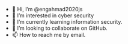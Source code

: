- 👋 Hi, I’m @engahmad2020js
- 👀 I’m interested in cyber security
- 🌱 I’m currently learning information security.
- 💞️ I’m looking to collaborate on GitHub.
- 📫 How to reach me by email.

<!---
engahmad2020js/engahmad2020js is a ✨ special ✨ repository because its `README.md` (this file) appears on your GitHub profile.
You can click the Preview link to take a look at your changes.
--->
